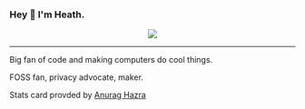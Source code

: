 ### Hey 👋 I'm Heath. 

<p align="center">
  <img src="https://github-readme-stats.vercel.app/api?username=hhheath">
</p>

---

Big fan of code and making computers do cool things. 

FOSS fan, privacy advocate, maker. 

Stats card provded by [Anurag Hazra](https://github.com/anuraghazra/github-readme-stats)
